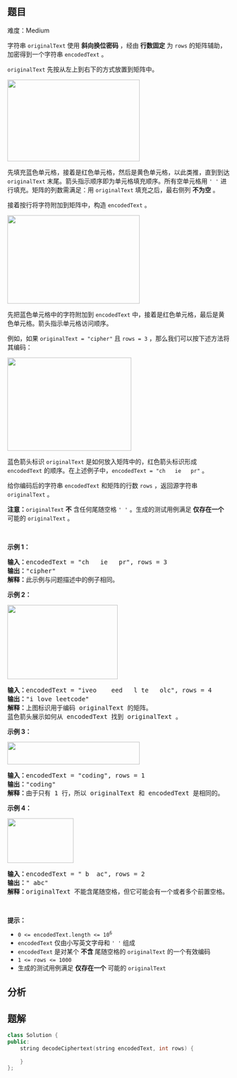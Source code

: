 
## 题目
难度：Medium
<p>字符串 <code>originalText</code> 使用 <strong>斜向换位密码</strong> ，经由 <strong>行数固定</strong> 为 <code>rows</code> 的矩阵辅助，加密得到一个字符串 <code>encodedText</code> 。</p>

<p><code>originalText</code> 先按从左上到右下的方式放置到矩阵中。</p>
<img alt="" src="https://assets.leetcode.com/uploads/2021/11/07/exa11.png" style="width: 300px; height: 185px;" />
<p>先填充蓝色单元格，接着是红色单元格，然后是黄色单元格，以此类推，直到到达 <code>originalText</code> 末尾。箭头指示顺序即为单元格填充顺序。所有空单元格用 <code>' '</code> 进行填充。矩阵的列数需满足：用 <code>originalText</code> 填充之后，最右侧列 <strong>不为空</strong> 。</p>

<p>接着按行将字符附加到矩阵中，构造&nbsp;<code>encodedText</code> 。</p>
<img alt="" src="https://assets.leetcode.com/uploads/2021/11/07/exa12.png" style="width: 300px; height: 200px;" />
<p>先把蓝色单元格中的字符附加到 <code>encodedText</code> 中，接着是红色单元格，最后是黄色单元格。箭头指示单元格访问顺序。</p>

<p>例如，如果 <code>originalText = "cipher"</code> 且 <code>rows = 3</code> ，那么我们可以按下述方法将其编码：</p>
<img alt="" src="https://assets.leetcode.com/uploads/2021/10/25/desc2.png" style="width: 281px; height: 211px;" />
<p>蓝色箭头标识 <code>originalText</code> 是如何放入矩阵中的，红色箭头标识形成 <code>encodedText</code> 的顺序。在上述例子中，<code>encodedText = "ch&nbsp; &nbsp;ie&nbsp; &nbsp;pr"</code> 。</p>

<p>给你编码后的字符串 <code>encodedText</code> 和矩阵的行数 <code>rows</code> ，返回源字符串 <code>originalText</code> 。</p>

<p><strong>注意：</strong><code>originalText</code> <strong>不</strong> 含任何尾随空格 <code>' '</code> 。生成的测试用例满足 <strong>仅存在一个</strong> 可能的 <code>originalText</code> 。</p>

<p>&nbsp;</p>

<p><strong>示例 1：</strong></p>

<pre>
<strong>输入：</strong>encodedText = "ch   ie   pr", rows = 3
<strong>输出：</strong>"cipher"
<strong>解释：</strong>此示例与问题描述中的例子相同。
</pre>

<p><strong>示例 2：</strong></p>

<p><img alt="" src="https://assets.leetcode.com/uploads/2021/10/26/exam1.png" style="width: 250px; height: 168px;" /></p>

<pre>
<strong>输入：</strong>encodedText = "iveo    eed   l te   olc", rows = 4
<strong>输出：</strong>"i love leetcode"
<strong>解释：</strong>上图标识用于编码 originalText 的矩阵。 
蓝色箭头展示如何从 encodedText 找到 originalText 。
</pre>

<p><strong>示例 3：</strong></p>

<p><img alt="" src="https://assets.leetcode.com/uploads/2021/10/26/eg2.png" style="width: 300px; height: 51px;" /></p>

<pre>
<strong>输入：</strong>encodedText = "coding", rows = 1
<strong>输出：</strong>"coding"
<strong>解释：</strong>由于只有 1 行，所以 originalText 和 encodedText 是相同的。
</pre>

<p><strong>示例 4：</strong></p>
<img alt="" src="https://assets.leetcode.com/uploads/2021/10/26/exam3.png" style="width: 150px; height: 101px;" />
<pre>
<strong>输入：</strong>encodedText = " b  ac", rows = 2
<strong>输出：</strong>" abc"
<strong>解释：</strong>originalText 不能含尾随空格，但它可能会有一个或者多个前置空格。
</pre>

<p>&nbsp;</p>

<p><strong>提示：</strong></p>

<ul>
	<li><code>0 &lt;= encodedText.length &lt;= 10<sup>6</sup></code></li>
	<li><code>encodedText</code> 仅由小写英文字母和 <code>' '</code> 组成</li>
	<li><code>encodedText</code> 是对某个 <strong>不含</strong> 尾随空格的 <code>originalText</code> 的一个有效编码</li>
	<li><code>1 &lt;= rows &lt;= 1000</code></li>
	<li>生成的测试用例满足 <strong>仅存在一个</strong> 可能的 <code>originalText</code></li>
</ul>

## 分析

## 题解
```cpp
class Solution {
public:
    string decodeCiphertext(string encodedText, int rows) {
        
    }
};
```